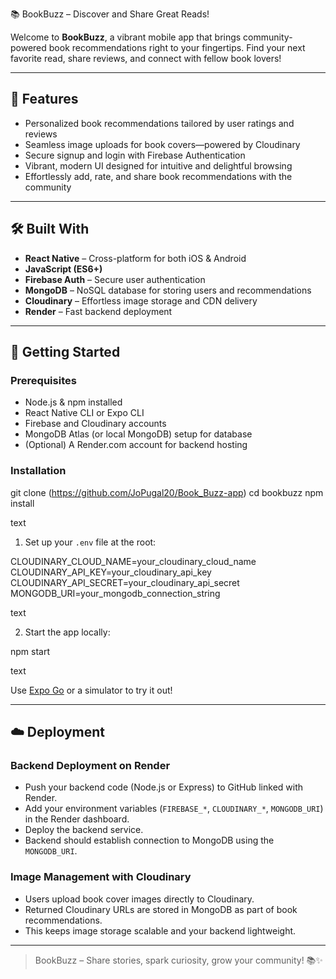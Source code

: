  📚 BookBuzz – Discover and Share Great Reads!

Welcome to **BookBuzz**, a vibrant mobile app that brings community-powered book recommendations right to your fingertips. Find your next favorite read, share reviews, and connect with fellow book lovers!

---

## 🌟 Features

- Personalized book recommendations tailored by user ratings and reviews
- Seamless image uploads for book covers—powered by Cloudinary
- Secure signup and login with Firebase Authentication
- Vibrant, modern UI designed for intuitive and delightful browsing
- Effortlessly add, rate, and share book recommendations with the community

---

## 🛠️ Built With

- **React Native** – Cross-platform for both iOS & Android
- **JavaScript (ES6+)**
- **Firebase Auth** – Secure user authentication
- **MongoDB** – NoSQL database for storing users and recommendations
- **Cloudinary** – Effortless image storage and CDN delivery
- **Render** – Fast backend deployment

---

## 🎉 Getting Started

### Prerequisites

- Node.js & npm installed
- React Native CLI or Expo CLI
- Firebase and Cloudinary accounts
- MongoDB Atlas (or local MongoDB) setup for database
- (Optional) A Render.com account for backend hosting

### Installation

git clone (https://github.com/JoPugal20/Book_Buzz-app)
cd bookbuzz
npm install

text

1. Set up your `.env` file at the root:

CLOUDINARY_CLOUD_NAME=your_cloudinary_cloud_name
CLOUDINARY_API_KEY=your_cloudinary_api_key
CLOUDINARY_API_SECRET=your_cloudinary_api_secret
MONGODB_URI=your_mongodb_connection_string

text

2. Start the app locally:

npm start

text

Use [Expo Go](https://expo.dev/client) or a simulator to try it out!

---

## ☁️ Deployment

### Backend Deployment on Render

- Push your backend code (Node.js or Express) to GitHub linked with Render.
- Add your environment variables (`FIREBASE_*`, `CLOUDINARY_*`, `MONGODB_URI`) in the Render dashboard.
- Deploy the backend service.
- Backend should establish connection to MongoDB using the `MONGODB_URI`.

### Image Management with Cloudinary

- Users upload book cover images directly to Cloudinary.
- Returned Cloudinary URLs are stored in MongoDB as part of book recommendations.
- This keeps image storage scalable and your backend lightweight.

---

> BookBuzz – Share stories, spark curiosity, grow your community! 📚✨
